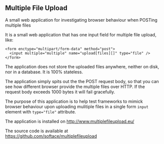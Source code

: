Multiple File Upload
--------------------

A small web application for investigating browser behaviour when
POSTing multiple files

It is a small web application that has one input field for multiple file upload, like:

    <form enctype="multipart/form-data" method="post">
      <input multiple="multiple" name="upload[files][]" type="file" />
    </form>

The application does not store the uploaded files anywhere, neither on disk, nor in a database. It is 100% stateless.

The application simply spits out the the POST request body, so that you can see how different browser provide the multiple files over HTTP. If the request body exceeds 1000 bytes it will fail gracefully.

The purpose of this application is to help test frameworks to mimick browser behaviour upon uploading mulitiple files in a single form `input` element with `type="file"` attribute.

The application is installed on http://www.multiplefileupload.eu/

The source code is available at https://github.com/softace/multiplefileupload


